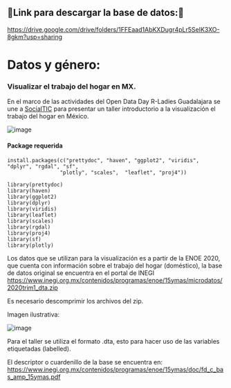 ## 🚨Link para descargar la base de datos:🚨
https://drive.google.com/drive/folders/1FFEaad1AbKXDugr4pLr5SeIK3XO-8gkm?usp=sharing


#

# Datos y género:
### Visualizar el trabajo del hogar en MX.

 
En el marco de las actividades del Open Data Day R-Ladies Guadalajara se une a [SocialTIC](https://socialtic.org/) para presentar un taller introductorio a la visualización el trabajo del hogar en México.


![image](https://pbs.twimg.com/media/EvpyzbwVgAMfYiy?format=jpg&name=4096x4096)


#### Package requerida
```
install.packages(c("prettydoc", "haven", "ggplot2", "viridis", "dplyr", "rgdal", "sf",
                 "plotly", "scales",  "leaflet", "proj4"))

library(prettydoc)
library(haven)
library(ggplot2)
library(dplyr)
library(viridis)
library(leaflet)
library(scales)
library(rgdal)
library(proj4)
library(sf) 
library(plotly)

```
Los datos que se utilizan para la visualización es a partir de la ENOE 2020, que cuenta con información sobre el trabajo del hogar (doméstico), la base de datos original se encuentra en el portal de INEGI https://www.inegi.org.mx/contenidos/programas/enoe/15ymas/microdatos/2020trim1_dta.zip

Es necesario descomprimir los archivos del zip.

Imagen ilustrativa: 

![image](https://user-images.githubusercontent.com/75498886/110187720-f31e6800-7dde-11eb-8203-12f2d2ab6620.png)

Para el taller se utiliza el formato .dta, esto para hacer uso de las variables etiquetadas (labelled).

El descriptor o cuardenillo de la base se encuentra en: https://www.inegi.org.mx/contenidos/programas/enoe/15ymas/doc/fd_c_bas_amp_15ymas.pdf


#
